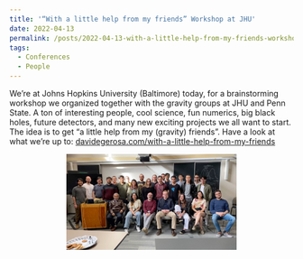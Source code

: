 ```yaml
---
title: '“With a little help from my friends” Workshop at JHU'
date: 2022-04-13
permalink: /posts/2022-04-13-with-a-little-help-from-my-friends-workshop-at-jhu
tags:
  - Conferences
  - People
---
```


We’re at Johns Hopkins University (Baltimore) today, for a brainstorming workshop we organized together with the gravity groups at JHU and Penn State. A ton of interesting people, cool science, fun numerics, big black holes, future detectors, and many new exciting projects we all want to start. The idea is to get “a little help from my (gravity) friends”. Have a look at what we’re up to: [davidegerosa.com/with-a-little-help-from-my-friends](/with-a-little-help-from-my-friends)

<p style="text-align: center;">
  <img src="/images/littlehelp_workshop.jpg" alt="Little help workshop" style="max-width: 60%; height: auto;" />
</p>

